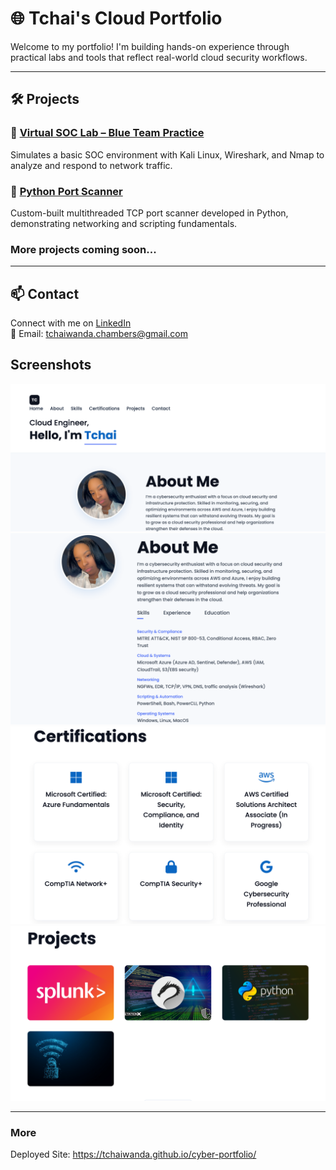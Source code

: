 # 🌐 Tchai's Cloud Portfolio

Welcome to my portfolio! I'm building hands-on experience through practical labs and tools that reflect real-world cloud security workflows.

---

## 🛠️ Projects

### 🔹 [Virtual SOC Lab – Blue Team Practice](https://github.com/tchaiwanda/Virtual-SOC-Lab)
Simulates a basic SOC environment with Kali Linux, Wireshark, and Nmap to analyze and respond to network traffic.

### 🔹 [Python Port Scanner](https://github.com/tchaiwanda/Port_Scanner)
Custom-built multithreaded TCP port scanner developed in Python, demonstrating networking and scripting fundamentals.

### More projects coming soon...
---

## 📫 Contact

Connect with me on [LinkedIn](https://www.linkedin.com/in/tchaiwanda)  
📧 Email: tchaiwanda.chambers@gmail.com



## Screenshots

![Screenshot](/images/portfolio3.png)
![Screenshot](/images/about.png)
![Screenshot](/images/certs.png)
![Screenshot](/images/projects.png)

---

### More
Deployed Site: https://tchaiwanda.github.io/cyber-portfolio/
